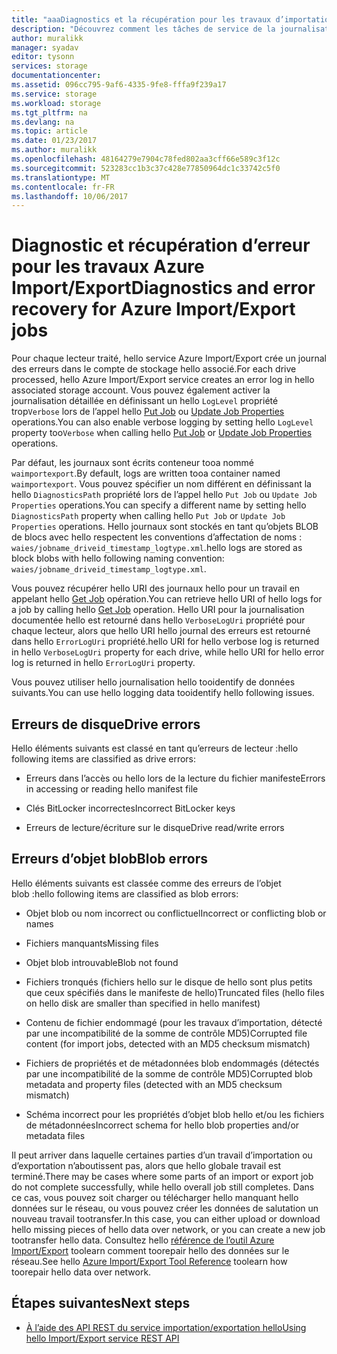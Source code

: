 ```yaml
---
title: "aaaDiagnostics et la récupération pour les travaux d’importation/exportation Azure | Documents Microsoft"
description: "Découvrez comment les tâches de service de la journalisation documentée tooenable pour Microsoft Azure Import/Export."
author: muralikk
manager: syadav
editor: tysonn
services: storage
documentationcenter: 
ms.assetid: 096cc795-9af6-4335-9fe8-fffa9f239a17
ms.service: storage
ms.workload: storage
ms.tgt_pltfrm: na
ms.devlang: na
ms.topic: article
ms.date: 01/23/2017
ms.author: muralikk
ms.openlocfilehash: 48164279e7904c78fed802aa3cff66e589c3f12c
ms.sourcegitcommit: 523283cc1b3c37c428e77850964dc1c33742c5f0
ms.translationtype: MT
ms.contentlocale: fr-FR
ms.lasthandoff: 10/06/2017
---
```

# <a name="diagnostics-and-error-recovery-for-azure-importexport-jobs"></a><span data-ttu-id="f6635-103">Diagnostic et récupération d’erreur pour les travaux Azure Import/Export</span><span class="sxs-lookup"><span data-stu-id="f6635-103">Diagnostics and error recovery for Azure Import/Export jobs</span></span>
<span data-ttu-id="f6635-104">Pour chaque lecteur traité, hello service Azure Import/Export crée un journal des erreurs dans le compte de stockage hello associé.</span><span class="sxs-lookup"><span data-stu-id="f6635-104">For each drive processed, hello Azure Import/Export service creates an error log in hello associated storage account.</span></span> <span data-ttu-id="f6635-105">Vous pouvez également activer la journalisation détaillée en définissant un hello `LogLevel` propriété trop`Verbose` lors de l’appel hello [Put Job](/rest/api/storageimportexport/jobs#Jobs_CreateOrUpdate) ou [Update Job Properties](/rest/api/storageimportexport/jobs#Jobs_Update) operations.</span><span class="sxs-lookup"><span data-stu-id="f6635-105">You can also enable verbose logging by setting hello `LogLevel` property too`Verbose` when calling hello [Put Job](/rest/api/storageimportexport/jobs#Jobs_CreateOrUpdate) or [Update Job Properties](/rest/api/storageimportexport/jobs#Jobs_Update) operations.</span></span>

 <span data-ttu-id="f6635-106">Par défaut, les journaux sont écrits conteneur tooa nommé `waimportexport`.</span><span class="sxs-lookup"><span data-stu-id="f6635-106">By default, logs are written tooa container named `waimportexport`.</span></span> <span data-ttu-id="f6635-107">Vous pouvez spécifier un nom différent en définissant la hello `DiagnosticsPath` propriété lors de l’appel hello `Put Job` ou `Update Job Properties` operations.</span><span class="sxs-lookup"><span data-stu-id="f6635-107">You can specify a different name by setting hello `DiagnosticsPath` property when calling hello `Put Job` or `Update Job Properties` operations.</span></span> <span data-ttu-id="f6635-108">Hello journaux sont stockés en tant qu’objets BLOB de blocs avec hello respectent les conventions d’affectation de noms : `waies/jobname_driveid_timestamp_logtype.xml`.</span><span class="sxs-lookup"><span data-stu-id="f6635-108">hello logs are stored as block blobs with hello following naming convention: `waies/jobname_driveid_timestamp_logtype.xml`.</span></span>

 <span data-ttu-id="f6635-109">Vous pouvez récupérer hello URI des journaux hello pour un travail en appelant hello [Get Job](/rest/api/storageimportexport/jobs#Jobs_Get) opération.</span><span class="sxs-lookup"><span data-stu-id="f6635-109">You can retrieve hello URI of hello logs for a job by calling hello [Get Job](/rest/api/storageimportexport/jobs#Jobs_Get) operation.</span></span> <span data-ttu-id="f6635-110">Hello URI pour la journalisation documentée hello est retourné dans hello `VerboseLogUri` propriété pour chaque lecteur, alors que hello URI hello journal des erreurs est retourné dans hello `ErrorLogUri` propriété.</span><span class="sxs-lookup"><span data-stu-id="f6635-110">hello URI for hello verbose log is returned in hello `VerboseLogUri` property for each drive, while hello URI for hello error log is returned in hello `ErrorLogUri` property.</span></span>

<span data-ttu-id="f6635-111">Vous pouvez utiliser hello journalisation hello tooidentify de données suivants.</span><span class="sxs-lookup"><span data-stu-id="f6635-111">You can use hello logging data tooidentify hello following issues.</span></span>

## <a name="drive-errors"></a><span data-ttu-id="f6635-112">Erreurs de disque</span><span class="sxs-lookup"><span data-stu-id="f6635-112">Drive errors</span></span>

<span data-ttu-id="f6635-113">Hello éléments suivants est classé en tant qu’erreurs de lecteur :</span><span class="sxs-lookup"><span data-stu-id="f6635-113">hello following items are classified as drive errors:</span></span>

-   <span data-ttu-id="f6635-114">Erreurs dans l’accès ou hello lors de la lecture du fichier manifeste</span><span class="sxs-lookup"><span data-stu-id="f6635-114">Errors in accessing or reading hello manifest file</span></span>

-   <span data-ttu-id="f6635-115">Clés BitLocker incorrectes</span><span class="sxs-lookup"><span data-stu-id="f6635-115">Incorrect BitLocker keys</span></span>

-   <span data-ttu-id="f6635-116">Erreurs de lecture/écriture sur le disque</span><span class="sxs-lookup"><span data-stu-id="f6635-116">Drive read/write errors</span></span>

## <a name="blob-errors"></a><span data-ttu-id="f6635-117">Erreurs d’objet blob</span><span class="sxs-lookup"><span data-stu-id="f6635-117">Blob errors</span></span>

<span data-ttu-id="f6635-118">Hello éléments suivants est classée comme des erreurs de l’objet blob :</span><span class="sxs-lookup"><span data-stu-id="f6635-118">hello following items are classified as blob errors:</span></span>

-   <span data-ttu-id="f6635-119">Objet blob ou nom incorrect ou conflictuel</span><span class="sxs-lookup"><span data-stu-id="f6635-119">Incorrect or conflicting blob or names</span></span>

-   <span data-ttu-id="f6635-120">Fichiers manquants</span><span class="sxs-lookup"><span data-stu-id="f6635-120">Missing files</span></span>

-   <span data-ttu-id="f6635-121">Objet blob introuvable</span><span class="sxs-lookup"><span data-stu-id="f6635-121">Blob not found</span></span>

-   <span data-ttu-id="f6635-122">Fichiers tronqués (fichiers hello sur le disque de hello sont plus petits que ceux spécifiés dans le manifeste de hello)</span><span class="sxs-lookup"><span data-stu-id="f6635-122">Truncated files (hello files on hello disk are smaller than specified in hello manifest)</span></span>

-   <span data-ttu-id="f6635-123">Contenu de fichier endommagé (pour les travaux d’importation, détecté par une incompatibilité de la somme de contrôle MD5)</span><span class="sxs-lookup"><span data-stu-id="f6635-123">Corrupted file content (for import jobs, detected with an MD5 checksum mismatch)</span></span>

-   <span data-ttu-id="f6635-124">Fichiers de propriétés et de métadonnées blob endommagés (détectés par une incompatibilité de la somme de contrôle MD5)</span><span class="sxs-lookup"><span data-stu-id="f6635-124">Corrupted blob metadata and property files (detected with an MD5 checksum mismatch)</span></span>

-   <span data-ttu-id="f6635-125">Schéma incorrect pour les propriétés d’objet blob hello et/ou les fichiers de métadonnées</span><span class="sxs-lookup"><span data-stu-id="f6635-125">Incorrect schema for hello blob properties and/or metadata files</span></span>

<span data-ttu-id="f6635-126">Il peut arriver dans laquelle certaines parties d’un travail d’importation ou d’exportation n’aboutissent pas, alors que hello globale travail est terminé.</span><span class="sxs-lookup"><span data-stu-id="f6635-126">There may be cases where some parts of an import or export job do not complete successfully, while hello overall job still completes.</span></span> <span data-ttu-id="f6635-127">Dans ce cas, vous pouvez soit charger ou télécharger hello manquant hello données sur le réseau, ou vous pouvez créer les données de salutation un nouveau travail tootransfer.</span><span class="sxs-lookup"><span data-stu-id="f6635-127">In this case, you can either upload or download hello missing pieces of hello data over network, or you can create a new job tootransfer hello data.</span></span> <span data-ttu-id="f6635-128">Consultez hello [référence de l’outil Azure Import/Export](storage-import-export-tool-how-to-v1.md) toolearn comment toorepair hello des données sur le réseau.</span><span class="sxs-lookup"><span data-stu-id="f6635-128">See hello [Azure Import/Export Tool Reference](storage-import-export-tool-how-to-v1.md) toolearn how toorepair hello data over network.</span></span>

## <a name="next-steps"></a><span data-ttu-id="f6635-129">Étapes suivantes</span><span class="sxs-lookup"><span data-stu-id="f6635-129">Next steps</span></span>

* [<span data-ttu-id="f6635-130">À l’aide des API REST du service importation/exportation hello</span><span class="sxs-lookup"><span data-stu-id="f6635-130">Using hello Import/Export service REST API</span></span>](storage-import-export-using-the-rest-api.md)

